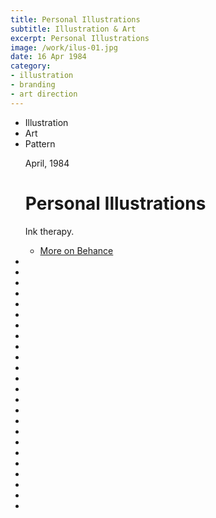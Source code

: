 ```yaml
---
title: Personal Illustrations
subtitle: Illustration & Art
excerpt: Personal Illustrations
image: /work/ilus-01.jpg
date: 16 Apr 1984
category: 
- illustration
- branding
- art direction
---
```


<ul class="tags">
    <li>Illustration</li>
    <li>Art</li>
    <li>Pattern</li>
</ul>
<ul class="gallery masonry">
    <div class="content">
        <p class="content-date">April, 1984 </p>
        <h1>Personal Illustrations</h1>
        <p>Ink therapy.</p>
        <ul class="music-list">
            <li><a target="_blank" rel="noreferrer" href="https://www.behance.net/MarianaBeldi" class="heart">More on Behance</a></li>
        </ul>
    </div>
    <li><img src="/work/ilus-01.jpg" alt=""></li>
    <li><img src="/work/ilus-02.jpg" alt=""></li>
    <li><img src="/work/ilus-18.jpg" alt=""></li>
    <li><img src="/work/ilus-09.jpg" alt=""></li>
    <li><img src="/work/ilus-03.jpg" alt=""></li>
    <li><img src="/work/ilus-13.jpg" alt=""></li>
    <li><img src="/work/ilus-06.jpg" alt=""></li>
    <li><img src="/work/ilus-04.jpg" alt=""></li>
    <li><img src="/work/ilus-10.jpg" alt=""></li>
    <li><img src="/work/ilus-12.jpg" alt=""></li>
    <li><img src="/work/ilus-14.jpg" alt=""></li>
    <li><img src="/work/ilus-15.jpg" alt=""></li>
    <li><img src="/work/ilus-16.jpg" alt=""></li>
    <li><img src="/work/ilus-17.jpg" alt=""></li>
    <li><img src="/work/ilus-07.jpg" alt=""></li>
    <li><img src="/work/ilus-08.jpg" alt=""></li>
    <li><img src="/work/ilus-05.jpg" alt=""></li>
    <li><img src="/work/ilus-19.jpg" alt=""></li>
    <li><img src="/work/ilus-20.jpg" alt=""></li>
    <li><img src="/work/ilus-21.jpg" alt=""></li>
    <li><img src="/work/ilus-22.jpg" alt=""></li>
    <li><img src="/work/ilus-23.jpg" alt=""></li>
    <li><img src="/work/ilus-24.jpg" alt=""></li>
    <li><img src="/work/ilus-11.jpg" alt=""></li>
</ul>